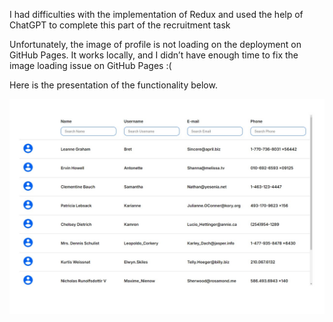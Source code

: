 I had difficulties with the implementation of Redux and used the help of ChatGPT to complete this part of the recruitment task

Unfortunately, the image of profile is not loading on the deployment on GitHub Pages. It works locally, and I didn’t have enough time to fix the image loading issue on GitHub Pages :(

Here is the presentation of the functionality below.


![Presentation of functionality](src/public/images/view.jpg)
